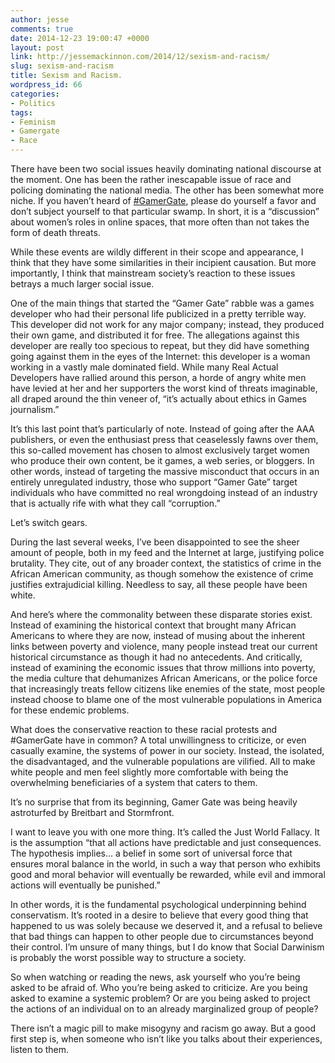 ```yaml
---
author: jesse
comments: true
date: 2014-12-23 19:00:47 +0000
layout: post
link: http://jessemackinnon.com/2014/12/sexism-and-racism/
slug: sexism-and-racism
title: Sexism and Racism.
wordpress_id: 66
categories:
- Politics
tags:
- Feminism
- Gamergate
- Race
---
```


There have been two social issues heavily dominating national discourse at the moment. One has been the rather inescapable issue of race and policing dominating the national media. The other has been somewhat more niche. If you haven’t heard of [‪#‎GamerGate‬](https://www.facebook.com/hashtag/gamergate?source=feed_text&story_id=10104007742129466), please do yourself a favor and don’t subject yourself to that particular swamp. In short, it is a “discussion” about women’s roles in online spaces, that more often than not takes the form of death threats.

While these events are wildly different in their scope and appearance, I think that they have some similarities in their incipient causation. But more importantly, I think that mainstream society’s reaction to these issues betrays a much larger social issue.

One of the main things that started the “Gamer Gate” rabble was a games developer who had their personal life publicized in a pretty terrible way. This developer did not work for any major company; instead, they produced their own game, and distributed it for free. The allegations against this developer are really too specious to repeat, but they did have something going against them in the eyes of the Internet: this developer is a woman working in a vastly male dominated field. While many Real Actual Developers have rallied around this person, a horde of angry white men have levied at her and her supporters the worst kind of threats imaginable, all draped around the thin veneer of, “it’s actually about ethics in Games journalism.”

It’s this last point that’s particularly of note. Instead of going after the AAA publishers, or even the enthusiast press that ceaselessly fawns over them, this so-called movement has chosen to almost exclusively target women who produce their own content, be it games, a web series, or bloggers. In other words, instead of targeting the massive misconduct that occurs in an entirely unregulated industry, those who support “Gamer Gate” target individuals who have committed no real wrongdoing instead of an industry that is actually rife with what they call “corruption.”

Let’s switch gears.

During the last several weeks, I’ve been disappointed to see the sheer amount of people, both in my feed and the Internet at large, justifying police brutality. They cite, out of any broader context, the statistics of crime in the African American community, as though somehow the existence of crime justifies extrajudicial killing. Needless to say, all these people have been white.

And here’s where the commonality between these disparate stories exist. Instead of examining the historical context that brought many African Americans to where they are now, instead of musing about the inherent links between poverty and violence, many people instead treat our current historical circumstance as though it had no antecedents. And critically, instead of examining the economic issues that throw millions into poverty, the media culture that dehumanizes African Americans, or the police force that increasingly treats fellow citizens like enemies of the state, most people instead choose to blame one of the most vulnerable populations in America for these endemic problems.

What does the conservative reaction to these racial protests and #GamerGate have in common? A total unwillingness to criticize, or even casually examine, the systems of power in our society. Instead, the isolated, the disadvantaged, and the vulnerable populations are vilified. All to make white people and men feel slightly more comfortable with being the overwhelming beneficiaries of a system that caters to them.

It’s no surprise that from its beginning, Gamer Gate was being heavily astroturfed by Breitbart and Stormfront.

I want to leave you with one more thing. It’s called the Just World Fallacy. It is the assumption “that all actions have predictable and just consequences. The hypothesis implies… a belief in some sort of universal force that ensures moral balance in the world, in such a way that person who exhibits good and moral behavior will eventually be rewarded, while evil and immoral actions will eventually be punished.”

In other words, it is the fundamental psychological underpinning behind conservatism. It’s rooted in a desire to believe that every good thing that happened to us was solely because we deserved it, and a refusal to believe that bad things can happen to other people due to circumstances beyond their control. I’m unsure of many things, but I do know that Social Darwinism is probably the worst possible way to structure a society.

So when watching or reading the news, ask yourself who you’re being asked to be afraid of. Who you’re being asked to criticize. Are you being asked to examine a systemic problem? Or are you being asked to project the actions of an individual on to an already marginalized group of people?

There isn’t a magic pill to make misogyny and racism go away. But a good first step is, when someone who isn’t like you talks about their experiences, listen to them.
